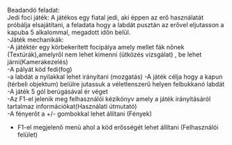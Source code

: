Beadandó feladat:  
Jedi foci játék:
A játékos egy fiatal jedi, aki éppen az erő használatát próbálja elsajátítani, a feladata hogy a labdát pusztán az erővel eljutasson a kapuba 5 alkalommal, megadott időn belül.  
-Játék mechanikák:  
-A játéktér egy körbekerített focipálya amely mellet fák nőnek (Textúrák),amelyről nem lehet kimenni (ütközés vizsgálat) , be lehet járni(Kamerakezelés)  
-A pályát köd fedi(fog)  
-a labdát a nyilakkal lehet irányítani (mozgatás) 
-A játék célja hogy a kapun (térbeli objektum) belülre jutassuk a véletlenszerű helyen felbukkanó labdát  
-A játék 5 gól berúgásával ér véget  
-Az F1-el jelenik meg felhasználói kézikönyv amely a játék irányításáról tartalmaz információkat(Használati útmutató)  
-A fényerőt a +/- gombokkal lehet állítani (Fények)  
- F1-el megjelenő menü ahol a köd erősségét lehet állítani (Felhasználói felület)   
